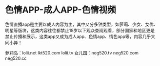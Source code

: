 # 色情APP-成人APP-色情视频
色情直播app是主要以成人内容为主，其中又分多钟类型，如萝莉、少女、女优、明星等版块，这类内容往往都禁止18岁以下观众查阅观看，部分国家和地区更是禁止传播和展示，这类app又成为成人app、色情app、情色app等，内容几乎大同小异！

萝莉岛：lolii.net  lkt520.com  lolii.tv
女儿国：neg520.tv  neg520.com  neg520.cc

